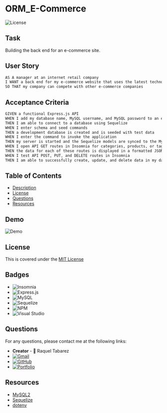 # ORM_E-Commerce

![License](https://img.shields.io/badge/License-MIT-blue.svg)

## Task
Building the back end for an e-commerce site.

## User Story

```md
AS A manager at an internet retail company
I WANT a back end for my e-commerce website that uses the latest technologies
SO THAT my company can compete with other e-commerce companies
```

## Acceptance Criteria

```md
GIVEN a functional Express.js API
WHEN I add my database name, MySQL username, and MySQL password to an environment variable file
THEN I am able to connect to a database using Sequelize
WHEN I enter schema and seed commands
THEN a development database is created and is seeded with test data
WHEN I enter the command to invoke the application
THEN my server is started and the Sequelize models are synced to the MySQL database
WHEN I open API GET routes in Insomnia for categories, products, or tags
THEN the data for each of these routes is displayed in a formatted JSON
WHEN I test API POST, PUT, and DELETE routes in Insomnia
THEN I am able to successfully create, update, and delete data in my database
```

## Table of Contents

* [Description](#description)
* [License](#license)
* [Questions](#questions)
* [Resources](#resources)

## Demo
![Demo](/assets/Untitled_%20Jul%2024,%202023%2011_27%20PM.gif)

## License 
This is covered under the [MIT License](https://github.com/Raquel-t/ORM_E-Commerce/blob/main/LICENSE)

## Badges
* ![Insomnia](https://img.shields.io/badge/Insomnia-black?style=for-the-badge&logo=insomnia&logoColor=5849BE)
* ![Express.js](https://img.shields.io/badge/express.js-%23404d59.svg?style=for-the-badge&logo=express&logoColor=%2361DAFB)
* ![MySQL](https://img.shields.io/badge/mysql-%2300f.svg?style=for-the-badge&logo=mysql&logoColor=white)
* ![Sequelize](https://img.shields.io/badge/Sequelize-52B0E7?style=for-the-badge&logo=Sequelize&logoColor=white)
* ![NPM](https://img.shields.io/badge/NPM-%23CB3837.svg?style=for-the-badge&logo=npm&logoColor=white)
* ![Visual Studio](https://img.shields.io/badge/Visual%20Studio-5C2D91.svg?style=for-the-badge&logo=visual-studio&logoColor=white)

## Questions

For any questions, please contact me at the following links:
* **Creator** - 🎨 Raquel Tabarez
* [![Gmail](https://img.shields.io/badge/Gmail-D14836?style=for-the-badge&logo=gmail&logoColor=white)](mailto:raquelstabarez.07@gmail.com)
* [![GitHub](https://img.shields.io/badge/github-%23121011.svg?style=for-the-badge&logo=github&logoColor=white)](https://github.com/Raquel-t)
* [![Portfolio](https://img.shields.io/badge/Portfolio-%23000000.svg?style=for-the-badge&logo=firefox&logoColor=#FF7139)](https://raquel-t.github.io/Professional-Portfolio-2nd-assignment/)

## Resources
* [MySQL2](https://www.npmjs.com/package/mysql2)
* [Sequelize](https://www.npmjs.com/package/sequelize)
* [dotenv](https://www.npmjs.com/package/dotenv)

